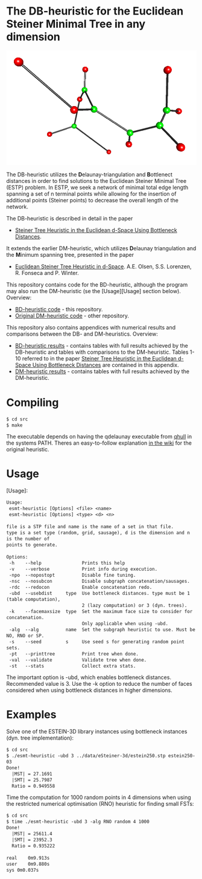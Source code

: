# The DB-heuristic for the Euclidean Steiner Minimal Tree in any dimension

![](esmt-3d.png)

The DB-heuristic utilizes the **D**elaunay-triangulation and **B**ottlenect distances in order to find solutions to the Euclidean Steiner Minimal Tree (ESTP) problem. In ESTP, we seek a network of minimal total edge length spanning a set of n terminal points while allowing for the insertion of additional points (Steiner points) to decrease the overall length of the network. 

The DB-heuristic is described in detail in the paper

* [Steiner Tree Heuristic in the Euclidean d-Space Using Bottleneck Distances]().

It extends the earlier DM-heuristic, which utilizes **D**elaunay triangulation and the **M**inimum spanning tree, presented in the paper

* [Euclidean Steiner Tree Heuristic in d-Space](http://dimacs11.cs.princeton.edu/workshop/OlsenLorenzenFonsecaWinter.pdf). A.E. Olsen, S.S. Lorenzen, R. Fonseca and P. Winter.

This repository contains code for the BD-heuristic, although the program may also run the DM-heuristic (se the [Usage][Usage] section below). Overview:

* [BD-heuristic code](https://github.com/StephanLorenzen/ESMT-heuristic-using-bottleneck-distances/tree/master/src) - this repository.
* [Original DM-heuristic code](https://github.com/RasmusFonseca/ESMT-heuristic) - other repository.

This repository also contains appendices with numerical results and comparisons between the DB- and DM-heuristics. Overview:

* [BD-heuristic results]() - contains tables with full results achieved by the DB-heuristic and tables with comparisons to the DM-heuristic. Tables 1-10 referred to in the paper [Steiner Tree Heuristic in the Euclidean d-Space Using Bottleneck Distances]() are contained in this appendix.
* [DM-heuristic results]() - contains tables with full results achieved by the DM-heuristic.

# Compiling

```
$ cd src
$ make
```

The executable depends on having the qdelaunay executable from [qhull](http://www.qhull.org) in the systems PATH. Theres an easy-to-follow explanation [in the wiki](http://github.com/RasmusFonseca/ESMT-heuristic/wiki/qdelaunay) for the original heuristic.

# Usage
[Usage]:

```
Usage: 
 esmt-heuristic [Options] <file> <name>
 esmt-heuristic [Options] <type> <d> <n>

file is a STP file and name is the name of a set in that file.
type is a set type (random, grid, sausage), d is the dimension and n is the number of
points to generate.

Options:
 -h    --help               Prints this help
 -v    --verbose            Print info during execution.
 -npo  --nopostopt          Disable fine tuning.
 -nsc  --nosubcon           Disable subgraph concatenation/sausages.
 -rdc  --redocon            Enable concatenation redo.
 -ubd  --usebdist     type  Use bottleneck distances. type must be 1 (table computation),
                            2 (lazy computation) or 3 (dyn. trees).
 -k    --facemaxsize  type  Set the maximum face size to consider for concatenation.
                            Only applicable when using -ubd.
 -alg  --alg          name  Set the subgraph heuristic to use. Must be NO, RNO or SP.
 -s    --seed         s     Use seed s for generating random point sets.
 -pt   --printtree          Print tree when done.
 -val  --validate           Validate tree when done.
 -st   --stats              Collect extra stats.
```

The important option is -ubd, which enables bottleneck distances. Recommended value is 3.
Use the -k option to reduce the number of faces considered when using bottleneck distances in higher dimensions.

# Examples
Solve one of the ESTEIN-3D library instances using bottleneck instances (dyn. tree implementation):
```
$ cd src
$ ./esmt-heuristic -ubd 3 ../data/eSteiner-3d/estein250.stp estein250-03
Done!
  |MST| = 27.1691
  |SMT| = 25.7987
  Ratio = 0.949558
```

Time the computation for 1000 random points in 4 dimensions when using the restricted numerical optimisation (RNO) heuristic for finding small FSTs:
```
$ cd src
$ time ./esmt-heuristic -ubd 3 -alg RNO random 4 1000
Done!
  |MST| = 25611.4
  |SMT| = 23952.3
  Ratio = 0.935222

real	0m9.913s
user	0m9.880s
sys	0m0.037s
```

